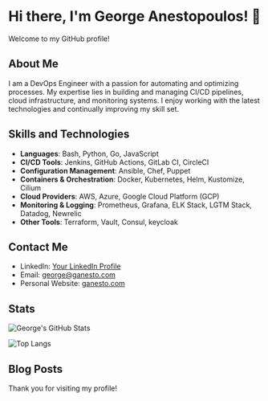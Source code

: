 # Hi there, I'm George Anestopoulos! 👋

Welcome to my GitHub profile!

## About Me

I am a DevOps Engineer with a passion for automating and optimizing processes. My expertise lies in building and managing CI/CD pipelines, cloud infrastructure, and monitoring systems. I enjoy working with the latest technologies and continually improving my skill set.

## Skills and Technologies

- **Languages**: Bash, Python, Go, JavaScript
- **CI/CD Tools**: Jenkins, GitHub Actions, GitLab CI, CircleCI
- **Configuration Management**: Ansible, Chef, Puppet
- **Containers & Orchestration**: Docker, Kubernetes, Helm, Kustomize, Cilium
- **Cloud Providers**: AWS, Azure, Google Cloud Platform (GCP)
- **Monitoring & Logging**: Prometheus, Grafana, ELK Stack, LGTM Stack, Datadog, Newrelic
- **Other Tools**: Terraform, Vault, Consul, keycloak

## Contact Me

- LinkedIn: [Your LinkedIn Profile](https://www.linkedin.com/in/aganet)
- Email: [george@ganesto.com](mailto:george@ganesto.com)
- Personal Website: [ganesto.com](https://ganesto.com.com)

## Stats

![George's GitHub Stats](https://github-readme-stats.vercel.app/api?username=yourusername&show_icons=true&theme=radical)

![Top Langs](https://github-readme-stats.vercel.app/api/top-langs/?username=yourusername&layout=compact&theme=radical)

## Blog Posts

<!-- BLOG-POST-LIST:START -->
<!-- BLOG-POST-LIST:END -->

Thank you for visiting my profile!

<!--
**aganet/aganet** is a ✨ _special_ ✨ repository because its `README.md` (this file) appears on your GitHub profile.

Here are some ideas to get you started:

- 🔭 I’m currently working on ...
- 🌱 I’m currently learning ...
- 👯 I’m looking to collaborate on ...
- 🤔 I’m looking for help with ...
- 💬 Ask me about ...
- 📫 How to reach me: ...
- 😄 Pronouns: ...
- ⚡ Fun fact: ...
-->
